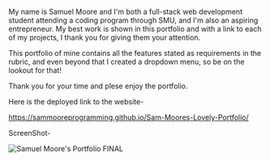 My name is Samuel Moore and I'm both a full-stack web development student attending a coding program through SMU, and I'm also an aspiring entrepreneur.
My best work is shown in this portfolio and with a link to each of my projects, I thank you for giving them your attention.


This portfolio of mine contains all the features stated as requirements in the rubric, and even beyond that I created a dropdown menu, so be on the lookout for that!

Thank you for your time and plese enjoy the portfolio.

Here is the deployed link to the website-

https://sammooreprogramming.github.io/Sam-Moores-Lovely-Portfolio/

ScreenShot-

![Samuel Moore's Portfolio FINAL](https://user-images.githubusercontent.com/105989417/172932217-173d6f38-0def-418d-81b5-e9856a73c0a0.jpg)



